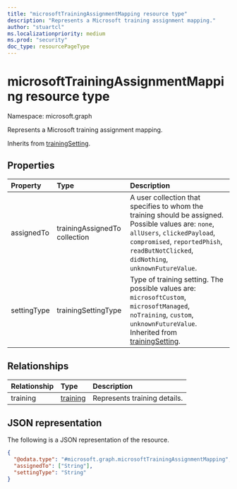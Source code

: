 ```yaml
---
title: "microsoftTrainingAssignmentMapping resource type"
description: "Represents a Microsoft training assignment mapping."
author: "stuartcl"
ms.localizationpriority: medium
ms.prod: "security"
doc_type: resourcePageType
---
```


# microsoftTrainingAssignmentMapping resource type

Namespace: microsoft.graph

Represents a Microsoft training assignment mapping.

Inherits from [trainingSetting](../resources/trainingsetting.md).

## Properties

|Property|Type|Description|
|:---|:---|:---|
|assignedTo|trainingAssignedTo collection|A user collection that specifies to whom the training should be assigned. Possible values are: `none`, `allUsers`, `clickedPayload`, `compromised`, `reportedPhish`, `readButNotClicked`, `didNothing`, `unknownFutureValue`. |
|settingType|trainingSettingType|Type of training setting. The possible values are: `microsoftCustom`, `microsoftManaged`, `noTraining`, `custom`, `unknownFutureValue`. Inherited from [trainingSetting](../resources/trainingsetting.md).|

## Relationships

|Relationship|Type|Description|
|:---|:---|:---|
|training|[training](../resources/training.md)|Represents training details.|

## JSON representation

The following is a JSON representation of the resource.
<!-- {
  "blockType": "resource",
  "@odata.type": "microsoft.graph.microsoftTrainingAssignmentMapping"
}
-->
``` json
{
  "@odata.type": "#microsoft.graph.microsoftTrainingAssignmentMapping",
  "assignedTo": ["String"],
  "settingType": "String"
}
```
